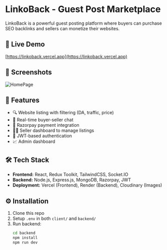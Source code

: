 # LinkoBack - Guest Post Marketplace

LinkoBack is a powerful guest posting platform where buyers can purchase SEO backlinks and sellers can monetize their websites.

## 🔗 Live Demo
[https://linkoback.vercel.app](https://linkoback.vercel.app)

## 📸 Screenshots
![HomePage](./screenshots/homepage.png)

## 🚀 Features

- 🔍 Website listing with filtering (DA, traffic, price)
- 💬 Real-time buyer-seller chat
- 💸 Razorpay payment integration
- 🧑‍💻 Seller dashboard to manage listings
- 🔐 JWT-based authentication
- 📈 Admin dashboard

## 🛠️ Tech Stack

- **Frontend:** React, Redux Toolkit, TailwindCSS, Socket.IO
- **Backend:** Node.js, Express.js, MongoDB, Razorpay, JWT
- **Deployment:** Vercel (Frontend), Render (Backend), Cloudinary (Images)

## ⚙️ Installation

1. Clone this repo
2. Setup `.env` in both `client/` and `backend/`
3. Run backend:
   ```bash
   cd backend
   npm install
   npm run dev
